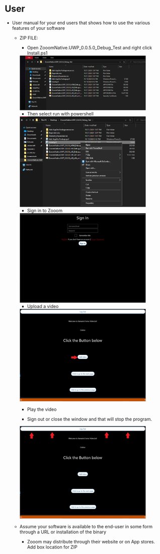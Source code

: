 # User 
* User manual for your end users that shows how to use the various features of your software
  * ZIP FILE:
    * Open ZooomNative.UWP_0.0.5.0_Debug_Test and right click Install.ps1
    <img src="https://github.com/Line98Dev/offline-video-editing/blob/master/Auxiliary%20Files/ZooomNativeInstall.png" width="400">
    
    * Then select run with powershell
    <img src="https://github.com/Line98Dev/offline-video-editing/blob/master/Auxiliary%20Files/Installps1.png" width="400">
    
    * Sign in to Zooom
    <img src="https://github.com/Line98Dev/offline-video-editing/blob/master/Auxiliary%20Files/SignIn.png" width="400">
    
    * Upload a video
    <img src="https://github.com/Line98Dev/offline-video-editing/blob/master/Auxiliary%20Files/Upload.png" width="400">
    
    * Play the video
    
    * Sign out or close the window and that will stop the program.
    <img src="https://github.com/Line98Dev/offline-video-editing/blob/master/Auxiliary%20Files/LogOut.png" width="400">

  * Assume your software is available to the end-user in some form through a URL or installation of the binary
    * Zooom may distribute through their website or on App stores. Add box location for ZIP

